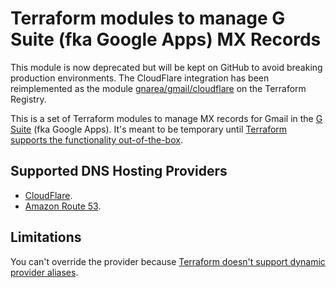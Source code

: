 # Terraform modules to manage G Suite (fka Google Apps) MX Records

<aside class="warning">
    This module is now deprecated but will be kept on GitHub to avoid breaking production environments. The
    CloudFlare integration has been reimplemented as the module
    <a href="https://registry.terraform.io/modules/gnarea/gmail/cloudflare">gnarea/gmail/cloudflare</a> on the
    Terraform Registry.
</aside>

This is a set of Terraform modules to manage MX records for Gmail in the
[G Suite](https://gsuite.google.com/) (fka Google Apps). It's meant to be
temporary until [Terraform supports the functionality
out-of-the-box](https://github.com/hashicorp/terraform/issues/14021).

## Supported DNS Hosting Providers

- [CloudFlare](/cloudflare/).
- [Amazon Route 53](/route53/).

## Limitations

You can't override the provider because [Terraform doesn't support dynamic
provider aliases](https://github.com/hashicorp/terraform/issues/3656).
